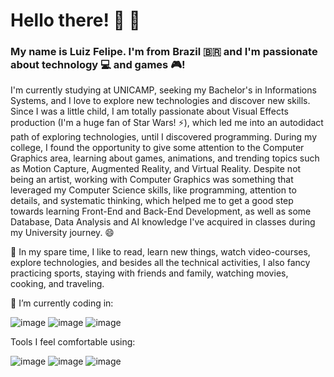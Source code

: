 # Hello there! 👋 :bear:

<!--
**luizfelipers/luizfelipers** is a ✨ _special_ ✨ repository because its `README.md` (this file) appears on your GitHub profile.

Here are some ideas to get you started:

-  I’m currently working on ...
-
- 👯 I’m looking to collaborate on ...
- 🤔 I’m looking for help with ...
- 💬 Ask me about ...
- 📫 How to reach me: ...
-  Pronouns: ...
- ⚡ Fun fact: ...
-->
### My name is Luiz Felipe. I'm from Brazil :brazil: and I'm passionate about technology :computer: and games :video_game:!

I'm currently studying at UNICAMP, seeking my Bachelor's in Informations Systems, and I love to explore new technologies and discover new skills. Since I was a little child, I am totally passionate about Visual Effects production (I'm a huge fan of Star Wars! ⚡), which led me into an autodidact path of exploring technologies, until I discovered programming. During my college, I found the opportunity to give some attention to the Computer Graphics area, learning about games, animations, and trending topics such as Motion Capture, Augmented Reality, and Virtual Reality. Despite not being an artist, working with Computer Graphics was something that leveraged my Computer Science skills, like programming, attention to details, and systematic thinking, which helped me to get a good step towards learning Front-End and Back-End Development, as well as some Database, Data Analysis and AI knowledge I've acquired in classes during my University journey. 😄

🌱 In my spare time, I like to read, learn new things, watch video-courses, explore technologies, and besides all the technical activities, I also fancy practicing sports, staying with friends and family, watching movies, cooking, and traveling.



 🔭 I’m currently coding in:
 
![image](https://img.shields.io/badge/JavaScript-323330?style=for-the-badge&logo=javascript&logoColor=F7DF1E)
![image](https://img.shields.io/badge/Python-3776AB?style=for-the-badge&logo=python&logoColor=white)
![image](https://img.shields.io/badge/C%23-239120?style=for-the-badge&logo=c-sharp&logoColor=white)

Tools I feel comfortable using:

![image](https://img.shields.io/badge/Discord-7289DA?style=for-the-badge&logo=discord&logoColor=white)
![image](https://img.shields.io/badge/Slack-4A154B?style=for-the-badge&logo=slack&logoColor=white)
![image](https://img.shields.io/badge/Microsoft_Office-D83B01?style=for-the-badge&logo=microsoft-office&logoColor=white)



